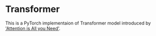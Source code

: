 # Transformer

This is a PyTorch implementaion of Transformer model introduced by ['Attention is All you Need'](https://arxiv.org/pdf/1706.03762.pdf).

